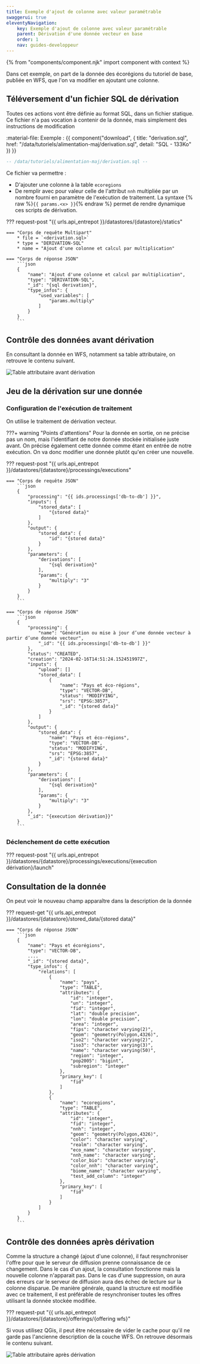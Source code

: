 ```yaml
---
title: Exemple d'ajout de colonne avec valeur paramétrable
swaggerui: true
eleventyNavigation:
    key: Exemple d'ajout de colonne avec valeur paramétrable
    parent: Dérivation d'une donnée vecteur en base
    order: 1
    nav: guides-developpeur
---
```



{% from "components/component.njk" import component with context %}


Dans cet exemple, on part de la donnée des écorégions du tutoriel de base, publiée en WFS, que l'on va modifier en ajoutant une colonne.

## Téléversement d'un fichier SQL de dérivation

Toutes ces actions vont être définie au format SQL, dans un fichier statique. Ce fichier n'a pas vocation à contenir de la donnée, mais simplement des instructions de modification

:material-file: Exemple :
  {{ component("download", {
    title: "derivation.sql",
    href: "/data/tutoriels/alimentation-maj/derivation.sql",
    detail: "SQL - 133Ko"
}) }}



```sql title="Contenu"
-- /data/tutoriels/alimentation-maj/derivation.sql --
```

Ce fichier va permettre :

- D'ajouter une colonne à la table `ecoregions`
- De remplir avec pour valeur celle de l'attribut `nnh` multipliée par un nombre fourni en paramètre de l'exécution de traitement. La syntaxe {% raw %}`{{ params.<x> }}`{% endraw %} permet de rendre dynamique ces scripts de dérivation.


??? request-post "{{ urls.api_entrepot }}/datastores/{datastore}/statics"

    === "Corps de requête Multipart"
        * file = `<derivation.sql>`
        * type = "DERIVATION-SQL"
        * name = "Ajout d'une colonne et calcul par multiplication"

    === "Corps de réponse JSON"
        ```json
        {
            "name": "Ajout d'une colonne et calcul par multiplication",
            "type": "DERIVATION-SQL",
            "_id": "{sql derivation}",
            "type_infos": {
                "used_variables": [
                    "params.multiply"
                ]
            }
        }
        ```

## Contrôle des données avant dérivation

En consultant la donnée en WFS, notamment sa table attributaire, on retrouve le contenu suivant.

![Table attributaire avant dérivation](/img/guides-developpeur/vecteur/derivation_avant.png)

## Jeu de la dérivation sur une donnée

### Configuration de l'exécution de traitement

On utilise le traitement de dérivation vecteur.

???+ warning "Points d'attentions"
Pour la donnée en sortie, on ne précise pas un nom, mais l'identifiant de notre donnée stockée initialisée juste avant. On précise également cette donnée comme étant en entrée de notre exécution. On va donc modifier une donnée plutôt qu'en créer une nouvelle.

??? request-post "{{ urls.api_entrepot }}/datastores/{datastore}/processings/executions"

    === "Corps de requête JSON"
        ```json
        {
            "processing": "{{ ids.processings['db-to-db'] }}",
            "inputs": {
                "stored_data": [
                    "{stored data}"
                ]
            },
            "output": {
                "stored_data": {
                    "id": "{stored data}"
                }
            },
            "parameters": {
                "derivations": [
                    "{sql derivation}"
                ],
                "params": {
                    "multiply": "3"
                }
            }
        }
        ```

    === "Corps de réponse JSON"
        ```json
        {
            "processing": {
    	        "name": "Génération ou mise à jour d’une donnée vecteur à partir d’une donnée vecteur",
                "_id": "{{ ids.processings['db-to-db'] }}"
            },
            "status": "CREATED",
            "creation": "2024-02-16T14:51:24.152451997Z",
            "inputs": {
                "upload": []
                "stored_data": [
                    {
                        "name": "Pays et éco-régions",
                        "type": "VECTOR-DB",
                        "status": "MODIFYING",
                        "srs": "EPSG:3857",
                        "_id": "{stored data}"
                    }
                ]
            },
            "output": {
                "stored_data": {
                    "name": "Pays et éco-régions",
                    "type": "VECTOR-DB",
                    "status": "MODIFYING",
                    "srs": "EPSG:3857",
                    "_id": "{stored data}"
                }
            },
            "parameters": {
                "derivations": [
                    "{sql derivation}"
                ],
                "params": {
                    "multiply": "3"
                }
            },
            "_id": "{execution dérivation}}"
        }
        ```

### Déclenchement de cette exécution

??? request-post "{{ urls.api_entrepot }}/datastores/{datastore}/processings/executions/{execution dérivation}/launch"

## Consultation de la donnée

On peut voir le nouveau champ apparaître dans la description de la donnée

??? request-get "{{ urls.api_entrepot }}/datastores/{datastore}/stored_data/{stored data}"

    === "Corps de réponse JSON"
        ```json
        {
            "name": "Pays et écorégions",
            "type": "VECTOR-DB",
            ....
            "_id": "{stored data}",
            "type_infos": {
                "relations": [
                    {
                        "name": "pays",
                        "type": "TABLE",
                        "attributes": {
                            "id": "integer",
                            "un": "integer",
                            "fid": "integer",
                            "lat": "double precision",
                            "lon": "double precision",
                            "area": "integer",
                            "fips": "character varying(2)",
                            "geom": "geometry(Polygon,4326)",
                            "iso2": "character varying(2)",
                            "iso3": "character varying(3)",
                            "name": "character varying(50)",
                            "region": "integer",
                            "pop2005": "bigint",
                            "subregion": "integer"
                        },
                        "primary_key": [
                            "fid"
                        ]
                    },
                    {
                        "name": "ecoregions",
                        "type": "TABLE",
                        "attributes": {
                            "id": "integer",
                            "fid": "integer",
                            "nnh": "integer",
                            "geom": "geometry(Polygon,4326)",
                            "color": "character varying",
                            "realm": "character varying",
                            "eco_name": "character varying",
                            "nnh_name": "character varying",
                            "color_bio": "character varying",
                            "color_nnh": "character varying",
                            "biome_name": "character varying",
                            "test_add_column": "integer"
                        },
                        "primary_key": [
                            "fid"
                        ]
                    }
                ]
            }
        }
        ```

## Contrôle des données après dérivation

Comme la structure a changé (ajout d'une colonne), il faut resynchroniser l'offre pour que le serveur de diffusion prenne connaissance de ce changement. Dans le cas d'un ajout, la consultation fonctionne mais la nouvelle colonne n'apparait pas. Dans le cas d'une suppression, on aura des erreurs car le serveur de diffusion aura des échec de lecture sur la colonne disparue. De manière générale, quand la structure est modifiée avec ce traitement, il est préférable de resynchroniser toutes les offres utilisant la donnée stockée modifiée.

??? request-put "{{ urls.api_entrepot }}/datastores/{datastore}/offerings/{offering wfs}"


Si vous utilisez QGis, il peut être nécessaire de vider le cache pour qu'il ne garde pas l'ancienne description de la couche WFS. On retrouve désormais le contenu suivant.

![Table attributaire après dérivation](../../assets/images/derivation_apres.png)
